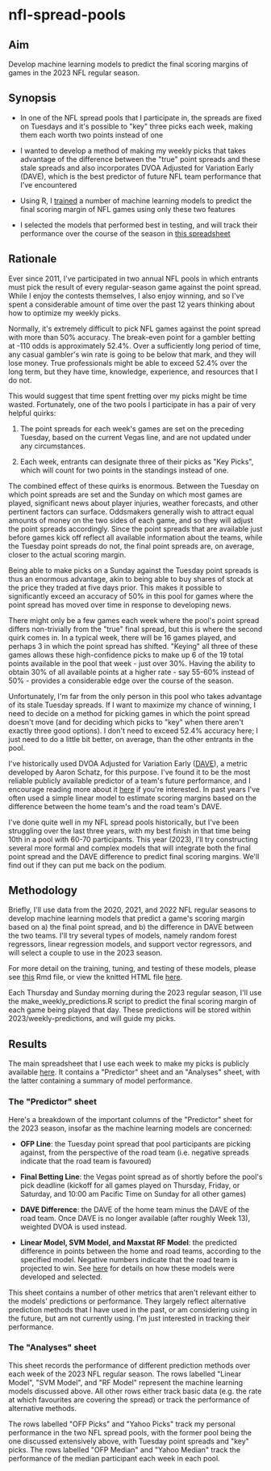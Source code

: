 # nfl-spread-pools
## Aim
Develop machine learning models to predict the final scoring margins of games in
the 2023 NFL regular season.
## Synopsis
* In one of the NFL spread pools that I participate in, the spreads are fixed on Tuesdays and it's possible to "key" three picks each week, making them each
worth two points instead of one

* I wanted to develop a method of making my weekly picks that takes advantage of
the difference between the "true" point spreads and these stale spreads and also incorporates DVOA Adjusted for Variation Early (DAVE), which is the best
predictor of future NFL team performance that I've encountered

* Using R, I
[trained](https://decohn.github.io/nfl-spread-pools/2023/model-training.html) a
number of machine learning models to predict the final scoring margin of NFL
games using only these two features

* I selected the models that performed best in testing, and will track their
performance over the course of the season in
[this spreadsheet](https://docs.google.com/spreadsheets/d/1dVnTsDZvxPkLAsYW6SPb1tOTNHe2bxtRAAwpPIAYwj0/edit?usp=sharing)

## Rationale
Ever since 2011, I've participated in two annual NFL pools in which entrants
must pick the result of every regular-season game against the point spread.
While I enjoy the contests themselves, I also enjoy winning, and so I've spent
a considerable amount of time over the past 12 years thinking about how to
optimize my weekly picks.

Normally, it's extremely difficult to pick NFL games against the point spread
with more than 50% accuracy. The break-even point for a gambler betting at -110
odds is approximately 52.4%. Over a sufficiently long period of time, any casual
gambler's win rate is going to be below that mark, and they will lose money.
True professionals might be able to exceed 52.4% over the long term, but they
have time, knowledge, experience, and resources that I do not.

This would suggest that time spent fretting over my picks might be time wasted.
Fortunately, one of the two pools I participate in has a pair of very helpful
quirks:

1. The point spreads for each week's games are set on the preceding Tuesday,
based on the current Vegas line, and are not updated under any circumstances.

2. Each week, entrants can designate three of their picks as "Key Picks", which
will count for two points in the standings instead of one.

The combined effect of these quirks is enormous. Between the Tuesday on which
point spreads are set and the Sunday on which most games are played, significant
news about player injuries, weather forecasts, and other pertinent factors can
surface. Oddsmakers generally wish to attract equal amounts of money on the two
sides of each game, and so they will adjust the point spreads accordingly.
Since the point spreads that are available just before games kick off reflect
all available information about the teams, while the Tuesday point spreads do
not, the final point spreads are, on average, closer to the actual scoring
margin.

Being able to make picks on a Sunday against the Tuesday point spreads
is thus an enormous advantage, akin to being able to buy shares of stock at the
price they traded at five days prior. This makes it possible to significantly
exceed an accuracy of 50% in this pool for games where the point spread has
moved over time in response to developing news.

There might only be a few games each week where the pool's point spread differs
non-trivially from the "true" final spread, but this is where the second quirk
comes in. In a typical week, there will be 16 games played, and perhaps 3 in
which the point spread has shifted. "Keying" all three of these games allows
these high-confidence picks to make up 6 of the 19 total points available in the
pool that week - just over 30%. Having the ability to obtain 30% of all
available points at a higher rate - say 55-60% instead of 50% - provides a
considerable edge over the course of the season.

Unfortunately, I'm far from the only person in this pool who takes advantage of
its stale Tuesday spreads. If I want to maximize my chance of winning, I need to
decide on a method for picking games in which the point spread doesn't move (and
for deciding which picks to "key" when there aren't exactly three good options).
I don't need to exceed 52.4% accuracy here; I just need to do a little bit
better, on average, than the other entrants in the pool.

I've historically used DVOA Adjusted for Variation Early
([DAVE](https://www.ftnfantasy.com/articles/FTN/104143/week-1-dvoa-dominant-dallas-cowboys)), a metric
developed by Aaron Schatz, for this purpose. I've found it to be the most
reliable publicly available predictor of a team's future performance, and I
encourage reading more about it
[here](https://www.ftnfantasy.com/articles/FTN/103241/dvoa-explainer) if you're interested. In past years I've often used a simple linear model to estimate
scoring margins based on the difference between the home team's and the road
team's DAVE.

I've done quite well in my NFL spread pools historically, but I've been
struggling over the last three years, with my best finish in that time being
10th in a pool with 60-70 participants. This year (2023), I'll try constructing
several more formal and complex models that will integrate both the final point
spread and the DAVE difference to predict final scoring margins. We'll find out
if they can put me back on the podium.

## Methodology
Briefly, I'll use data from the 2020, 2021, and 2022 NFL regular seasons to
develop machine learning models that predict a game's scoring margin based on
a) the final point spread, and b) the difference in DAVE between the two teams.
I'll try several types of models, namely random forest regressors, linear
regression models, and support vector regressors, and will select a couple to
use in the 2023 season.

For more detail on the training, tuning, and testing of these models, please see
[this](2023/model-training.Rmd) Rmd file, or view the knitted HTML file
[here](https://decohn.github.io/nfl-spread-pools/2023/model-training.html).

Each Thursday and Sunday morning during the 2023 regular season, I'll use the make_weekly_predictions.R script to predict the final scoring margin of each
game being played that day. These predictions will be stored within
2023/weekly-predictions, and will guide my picks.  

## Results
The main spreadsheet that I use each week to make my picks is publicly available
[here](https://docs.google.com/spreadsheets/d/1dVnTsDZvxPkLAsYW6SPb1tOTNHe2bxtRAAwpPIAYwj0/edit?usp=sharing). It contains a
"Predictor" sheet and an "Analyses" sheet, with the latter containing a summary
of model performance.

### The "Predictor" sheet
Here's a breakdown of the important columns of the "Predictor" sheet for the
2023 season, insofar as the machine learning models are concerned:
* **OFP Line**: the Tuesday point spread that pool participants are picking
against, from the perspective of the road team (i.e. negative spreads indicate
that the road team is favoured)

* **Final Betting Line**: the Vegas point spread as of shortly before the pool's
pick deadline (kickoff for all games played on Thursday, Friday, or Saturday,
and 10:00 am Pacific Time on Sunday for all other games)

* **DAVE Difference**: the DAVE of the home team minus the DAVE of the road
team. Once DAVE is no longer available (after roughly Week 13), weighted DVOA is
used instead.

* **Linear Model, SVM Model, and Maxstat RF Model**: the predicted difference in
points between the home and road teams, according to the specified model.
Negative numbers indicate that the road team is projected to win. See
[here](https://decohn.github.io/nfl-spread-pools/2023/model-training.html) for
details on how these models were developed and selected.

This sheet contains a number of other metrics that aren't relevant either to the
models' predictions or performance. They largely reflect alternative prediction
methods that I have used in the past, or am considering using in the future,
but am not currently using. I'm just interested in tracking their performance.

### The "Analyses" sheet
This sheet records the performance of different prediction methods over each
week of the 2023 NFL regular season. The rows labelled "Linear Model",
"SVM Model", and "RF Model" represent the machine learning models discussed
above. All other rows either track basic data (e.g. the rate at which favourites
are covering the spread) or track the performance of alternative methods.

The rows labelled "OFP Picks" and "Yahoo Picks" track my personal performance in
the two NFL spread pools, with the former pool being the one discussed
extensively above, with Tuesday point spreads and "key" picks. The rows labelled
"OFP Median" and "Yahoo Median" track the performance of the median participant
each week in each pool.
